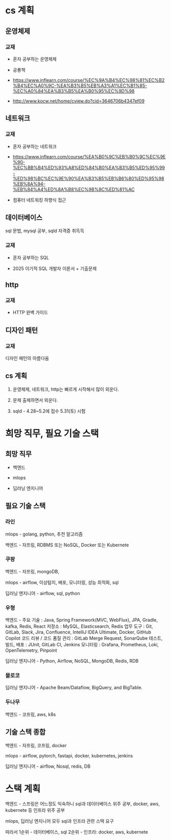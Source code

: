 # cs 계획

## 운영체제

### 교재
- 혼자 공부하는 운영체제

- 공룡책

- https://www.inflearn.com/course/%EC%9A%B4%EC%98%81%EC%B2%B4%EC%A0%9C-%EA%B3%B5%EB%A3%A1%EC%B1%85-%EC%A0%84%EA%B3%B5%EA%B0%95%EC%9D%98

- http://www.kocw.net/home/cview.do?cid=3646706b4347ef09

## 네트워크

### 교재

- 혼자 공부하는 네트워크

- https://www.inflearn.com/course/%EA%B0%9C%EB%B0%9C%EC%9E%90-%EC%BB%B4%ED%93%A8%ED%84%B0%EA%B3%B5%ED%95%99-%ED%98%BC%EC%9E%90%EA%B3%B5%EB%B6%80%ED%95%98%EB%8A%94-%EB%84%A4%ED%8A%B8%EC%9B%8C%ED%81%AC

- 컴퓨터 네트워킹 하향식 접근

## 데이터베이스

sql 문법, mysql 공부, sqld 자격증 취득득

### 교재

- 혼자 공부하는 SQL

- 2025 이기적 SQL 개발자 이론서 + 기출문제

## http

### 교재

- HTTP 완벽 가이드

## 디자인 패턴

### 교재

 디자인 패턴의 아름다움

## cs 계획

 1. 운영체제, 네트워크, http는 빠르게 시작해서 많이 외운다.

 2. 문제 출제하면서 외운다.

 3. sqld - 4.28~5.2에 접수 5.31(토) 시험 

# 희망 직무, 필요 기술 스택

## 희망 직무
- 백엔드

- mlops

- 딥러닝 엔지니어

## 필요 기술 스택

### 라인

mlops - golang, python, 추천 알고리즘

백엔드 - 자프링, RDBMS 또는 NoSQL, Docker 또는 Kubernete

### 쿠팡

백엔드 - 자프링, mongoDB, 

mlops - airflow, 이상탐지, 배포, 모니터링, 성능 최적화, sql

딥러닝 엔지니어 - airflow, sql, python 

### 우형

백엔드 - 주요 기술 : Java, Spring Framework(MVC, WebFlux), JPA, Gradle, kafka, Redis, React
저장소 : MySQL, Elasticsearch, Redis
업무 도구 : Git, GitLab, Slack, Jira, Confluence, IntelliJ IDEA Ultimate, Docker, GitHub Copilot
코드 리뷰 / 코드 품질 관리 : GitLab Merge Request, SonarQube
테스트, 빌드, 배포 : JUnit, GitLab CI, Jenkins
모니터링 : Grafana, Prometheus, Loki, OpenTelemetry, Pinpoint 

딥러닝 엔지니어 - Python, Airflow, NoSQL, MongoDB, Redis, RDB

### 몰로코

딥러닝 엔지니어 -  Apache Beam/Dataflow, BigQuery, and BigTable.

### 두나무
백엔드 - 코프링, aws, k8s


## 기술 스택 종합

백엔드 - 자프링, 코프링, docker

mlops - airflow, pytorch, fastapi, docker, kubernetes, jenkins

딥러닝 엔지니어 - airflow, Nosql, redis, DB

# 스택 계획

백엔드 - 스프링은 어느정도 익숙하니 sql과 데이터베이스 위주 공부, docker, aws, kubernete 등 인프라 위주 공부

mlops, 딥러닝 엔지니어 모두 sql과 인프라 관련 스택 요구

따라서 
1순위 - 데이터베이스, sql
2순위 - 인프라: docker, aws, kubernete

